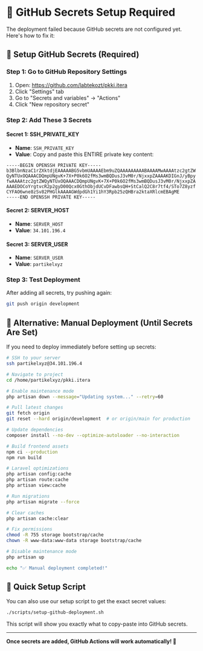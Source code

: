 # 🚨 GitHub Secrets Setup Required

The deployment failed because GitHub secrets are not configured yet. Here's how to fix it:

## 🔧 Setup GitHub Secrets (Required)

### Step 1: Go to GitHub Repository Settings
1. Open: https://github.com/labtekozt/pkki.itera
2. Click "Settings" tab
3. Go to "Secrets and variables" → "Actions"
4. Click "New repository secret"

### Step 2: Add These 3 Secrets

#### Secret 1: SSH_PRIVATE_KEY
- **Name**: `SSH_PRIVATE_KEY`
- **Value**: Copy and paste this ENTIRE private key content:

```
-----BEGIN OPENSSH PRIVATE KEY-----
b3BlbnNzaC1rZXktdjEAAAAABG5vbmUAAAAEbm9uZQAAAAAAAAABAAAAMwAAAAtzc2gtZW
QyNTUxOQAAACDQmpUNgvK+7X+P0k6O2fMs3wmBQDusJ3vM0r/NjxxpZAAAAKDIGnJ/yBpy
fwAAAAtzc2gtZWQyNTUxOQAAACDQmpUNgvK+7X+P0k6O2fMs3wmBQDusJ3vM0r/NjxxpZA
AAAEDOCoYrgtvcR2p2gyD00Qcx0GthObjdUCvDFawbsQH+StCalQ2C8r7tf4/STo7Z8yzf
CYFAO6wne8zSv82PHGlkAAAAGWdpdGh1Yi1hY3Rpb25zQHBra2ktaXRlcmEBAgME
-----END OPENSSH PRIVATE KEY-----
```

#### Secret 2: SERVER_HOST
- **Name**: `SERVER_HOST`
- **Value**: `34.101.196.4`

#### Secret 3: SERVER_USER
- **Name**: `SERVER_USER`
- **Value**: `partikelxyz`

### Step 3: Test Deployment
After adding all secrets, try pushing again:
```bash
git push origin development
```

## 🔄 Alternative: Manual Deployment (Until Secrets Are Set)

If you need to deploy immediately before setting up secrets:

```bash
# SSH to your server
ssh partikelxyz@34.101.196.4

# Navigate to project
cd /home/partikelxyz/pkki.itera

# Enable maintenance mode
php artisan down --message="Updating system..." --retry=60

# Pull latest changes
git fetch origin
git reset --hard origin/development  # or origin/main for production

# Update dependencies
composer install --no-dev --optimize-autoloader --no-interaction

# Build frontend assets
npm ci --production
npm run build

# Laravel optimizations
php artisan config:cache
php artisan route:cache
php artisan view:cache

# Run migrations
php artisan migrate --force

# Clear caches
php artisan cache:clear

# Fix permissions
chmod -R 755 storage bootstrap/cache
chown -R www-data:www-data storage bootstrap/cache

# Disable maintenance mode
php artisan up

echo "✅ Manual deployment completed!"
```

## 📱 Quick Setup Script

You can also use our setup script to get the exact secret values:

```bash
./scripts/setup-github-deployment.sh
```

This script will show you exactly what to copy-paste into GitHub secrets.

---

**Once secrets are added, GitHub Actions will work automatically! 🚀**
